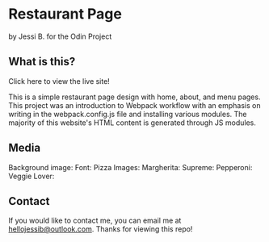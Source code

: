 # Restaurant Page

by Jessi B. for the Odin Project

## What is this?

Click here to view the live site! 

This is a simple restaurant page design with home, about, and menu pages. This project was
an introduction to Webpack workflow with an emphasis on writing in the webpack.config.js file
and installing various modules. The majority of this website's HTML content is generated 
through JS modules.

## Media
Background image:
Font:
Pizza Images:
Margherita: 
Supreme:
Pepperoni:
Veggie Lover:

## Contact
If you would like to contact me, you can email me at hellojessib@outlook.com. Thanks for viewing this repo! 

